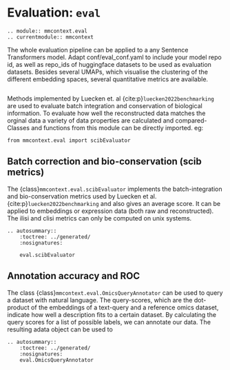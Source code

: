 # Evaluation: `eval`

```{eval-rst}
.. module:: mmcontext.eval
.. currentmodule:: mmcontext

```

The whole evaluation pipeline can be applied to a any Sentence Transformers model. Adapt conf/eval_conf.yaml to include your model repo id, as well as repo_ids of huggingface datasets to be used as evaluation datasets. Besides several UMAPs, which visualise the clustering of the different embedding spaces, several quantitative metrics are available.

```

```

Methods implemented by Luecken et. al {cite:p}`luecken2022benchmarking` are used to evaluate batch integration and conservation of biological information. To evaluate how well the reconstructed data matches the orginal data a variety of data properties are calculated and compared-
Classes and functions from this module can be directly imported. eg:

```
from mmcontext.eval import scibEvaluator
```

## Batch correction and bio-conservation (scib metrics)

The {class}`mmcontext.eval.scibEvaluator` implements the batch-integration and bio-conservation metrics used by Luecken et al. {cite:p}`luecken2022benchmarking` and also gives an average score. It can be applied to embeddings or expression data (both raw and reconstructed). The ilisi and clisi metrics can only be computed on unix systems.

```{eval-rst}
.. autosummary::
    :toctree: ../generated/
    :nosignatures:

    eval.scibEvaluator
```

## Annotation accuracy and ROC

The class {class}`mmcontext.eval.OmicsQueryAnnotator` can be used to query a dataset with natural language. The query-scores, which are the dot-product of the embeddings of a text-query and a reference omics dataset, indicate how well a description fits to a certain dataset. By calculating the query scores for a list of possible labels, we can annotate our data. The resulting adata object can be used to

```{eval-rst}
.. autosummary::
    :toctree: ../generated/
    :nosignatures:
    eval.OmicsQueryAnnotator
```
